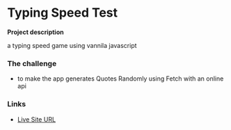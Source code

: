 # Typing Speed Test

**Project description**

a typing speed game using vannila javascript

### The challenge

- to make the app generates Quotes Randomly using Fetch with an online api

### Links

- [Live Site URL](https://husamasaad.github.io/typing-test/)
